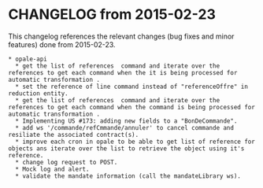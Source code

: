 CHANGELOG from 2015-02-23
===================

This changelog references the relevant changes (bug fixes and minor features) done
from 2015-02-23.


    * opale-api
      * get the list of references  command and iterate over the references to get each command when the it is being processed for automatic transformation .
	  * set the reference of line command instead of "referenceOffre" in reduction entity.
      * get the list of references  command and iterate over the references to get each command when the command is being processed for automatic transformation .
      * Implementing US #173: adding new fields to a "BonDeCommande".
	  * add ws '/commande/refCmmande/annuler' to cancel commande and resiliate the associated contract(s).
	  * improve each cron in opale to be able to get list of reference for objects ans iterate over the list to retrieve the object using it's reference.
      * change log request to POST.
      * Mock log and alert.
      * validate the mandate information (call the mandateLibrary ws).
